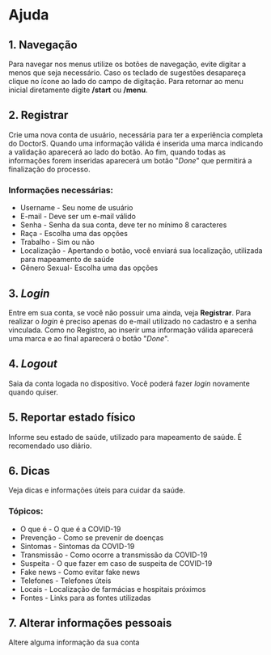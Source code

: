 # Ajuda
## 1. Navegação
Para navegar nos menus utilize os botões de navegação, evite digitar a menos que seja necessário.
Caso os teclado de sugestões desapareça clique no ícone ao lado do campo de digitação. Para retornar
ao menu inicial diretamente digite **/start** ou **/menu**.
## 2. Registrar
Crie uma nova conta de usuário, necessária para ter a experiência completa do DoctorS. Quando uma
informação válida é inserida uma marca indicando a validação aparecerá ao lado do botão. Ao fim, 
quando todas as informações forem inseridas aparecerá um botão "*Done*" que permitirá a finalização
do processo.
### Informações necessárias:
- Username - Seu nome de usuário
- E-mail - Deve ser um e-mail válido
- Senha - Senha da sua conta, deve ter no mínimo 8 caracteres
- Raça - Escolha uma das opções
- Trabalho - Sim ou não
- Localização - Apertando o botão, você enviará sua localização, utilizada para mapeamento de saúde
- Gênero Sexual- Escolha uma das opções
## 3. *Login*
Entre em sua conta, se você não possuir uma ainda, veja **Registrar**. Para realizar o *login* é
preciso apenas do e-mail utilizado no cadastro e a senha vinculada. Como no Registro, ao inserir
uma informação válida aparecerá uma marca e ao final aparecerá o botão "*Done*".
## 4. *Logout*
Saia da conta logada no dispositivo. Você poderá fazer *login* novamente quando quiser.
## 5. Reportar estado físico
Informe seu estado de saúde, utilizado para mapeamento de saúde. É recomendado uso diário.
## 6. Dicas
Veja dicas e informações úteis para cuidar da saúde.
### Tópicos:
- O que é - O que é a COVID-19
- Prevenção - Como se prevenir de doenças
- Sintomas - Sintomas da COVID-19
- Transmissão - Como ocorre a transmissão da COVID-19
- Suspeita - O que fazer em caso de suspeita de COVID-19
- Fake news - Como evitar fake news
- Telefones - Telefones úteis
- Locais - Localização de farmácias e hospitais próximos
- Fontes - Links para as fontes utilizadas
## 7. Alterar informações pessoais
Altere alguma informação da sua conta
	
